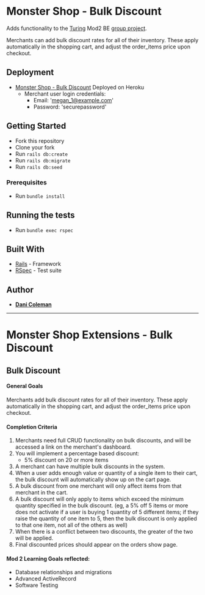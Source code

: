 # Monster Shop - Bulk Discount

Adds functionality to the [Turing](turing.io) Mod2 BE [group project](https://github.com/turingschool-examples/monster_shop_2001).

Merchants can add bulk discount rates for all of their inventory. These apply automatically in the shopping cart, and adjust the order_items price upon checkout.

## Deployment

* [Monster Shop - Bulk Discount]() Deployed on Heroku
  * Merchant user login credentials:
    * Email: 'megan_1@example.com'
    * Password: 'securepassword'


## Getting Started

- Fork this repository
- Clone your fork
- Run `rails db:create`
- Run `rails db:migrate`
- Run `rails db:seed`

### Prerequisites

- Run `bundle install`


## Running the tests

- Run `bundle exec rspec`

## Built With

* [Rails](https://rubyonrails.org/) - Framework
* [RSpec](https://github.com/rspec/rspec-rails) - Test suite

## Author

* [**Dani Coleman**](https://github.com/dcoleman21/monster_shop_final)

----------------

# Monster Shop Extensions - Bulk Discount

## Bulk Discount

#### General Goals

Merchants add bulk discount rates for all of their inventory. These apply automatically in the shopping cart, and adjust the order_items price upon checkout.

#### Completion Criteria

1. Merchants need full CRUD functionality on bulk discounts, and will be accessed a link on the merchant's dashboard.
1. You will implement a percentage based discount:
   - 5% discount on 20 or more items
1. A merchant can have multiple bulk discounts in the system.
1. When a user adds enough value or quantity of a single item to their cart, the bulk discount will automatically show up on the cart page.
1. A bulk discount from one merchant will only affect items from that merchant in the cart.
1. A bulk discount will only apply to items which exceed the minimum quantity specified in the bulk discount. (eg, a 5% off 5 items or more does not activate if a user is buying 1 quantity of 5 different items; if they raise the quantity of one item to 5, then the bulk discount is only applied to that one item, not all of the others as well)
1. When there is a conflict between two discounts, the greater of the two will be applied.
1. Final discounted prices should appear on the orders show page.

#### Mod 2 Learning Goals reflected:
- Database relationships and migrations
- Advanced ActiveRecord
- Software Testing
